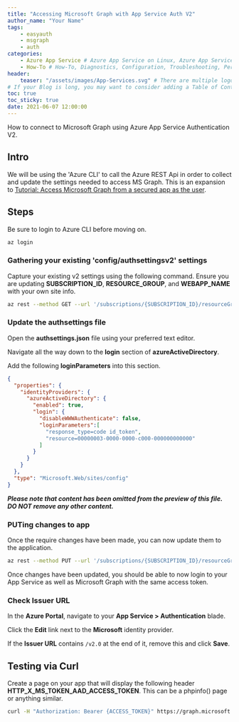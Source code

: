 ```yaml
---
title: "Accessing Microsoft Graph with App Service Auth V2"
author_name: "Your Name"
tags:
    - easyauth
    - msgraph
    - auth
categories:
    - Azure App Service # Azure App Service on Linux, Azure App Service on Windows, Function App, Azure VM, Azure SDK
    - How-To # How-To, Diagnostics, Configuration, Troubleshooting, Performance
header:
    teaser: "/assets/images/App-Services.svg" # There are multiple logos that can be used in "/assets/images" if you choose to add one.
# If your Blog is long, you may want to consider adding a Table of Contents by adding the following two settings.
toc: true
toc_sticky: true
date: 2021-06-07 12:00:00
---
```


How to connect to Microsoft Graph using Azure App Service Authentication V2.

## Intro

We will be using the 'Azure CLI' to call the Azure REST Api in order to collect and update the settings needed to access MS Graph. This is an expansion to [Tutorial: Access Microsoft Graph from a secured app as the user](https://docs.microsoft.com/en-us/azure/app-service/scenario-secure-app-access-microsoft-graph-as-user).

## Steps

Be sure to login to Azure CLI before moving on.

```bash
az login
```

### Gathering your existing 'config/authsettingsv2' settings

Capture your existing v2 settings using the following command. Ensure you are updating **SUBSCRIPTION_ID**, **RESOURCE_GROUP**, and **WEBAPP_NAME** with your own site info.

```bash
az rest --method GET --url '/subscriptions/{SUBSCRIPTION_ID}/resourceGroups/{RESOURCE_GROUP}/providers/Microsoft.Web/sites/{WEBAPP_NAME}/config/authsettingsv2/list?api-version=2020-06-01' > authsettings.json
```

### Update the authsettings file

Open the **authsettings.json** file using your preferred text editor.

Navigate all the way down to the **login** section of **azureActiveDirectory**.

Add the following **loginParameters** into this section.

```json
{
  "properties": {
    "identityProviders": {
      "azureActiveDirectory": {
        "enabled": true,
        "login": {
          "disableWWWAuthenticate": false,
          "loginParameters":[
            "response_type=code id_token",
            "resource=00000003-0000-0000-c000-000000000000"
          ]
        }
      }
    }
  },
  "type": "Microsoft.Web/sites/config"
}
```

***Please note that content has been omitted from the preview of this file. DO NOT remove any other content.***

### PUTing changes to app

Once the require changes have been made, you can now update them to the application.

```bash
az rest --method PUT --url '/subscriptions/{SUBSCRIPTION_ID}/resourceGroups/{RESOURCE_GROUP}/providers/Microsoft.Web/sites/{WEBAPP_NAME}/config/authsettingsv2?api-version=2020-06-01' --body @./authsettings.json
```

Once changes have been updated, you should be able to now login to your App Service as well as Microsoft Graph with the same access token.

### Check Issuer URL

In the **Azure Portal**, navigate to your **App Service > Authentication** blade.

Click the **Edit** link next to the **Microsoft** identity provider.

If the **Issuer URL** contains `/v2.0` at the end of it, remove this and click **Save**.

## Testing via Curl

Create a page on your app that will display the following header **HTTP_X_MS_TOKEN_AAD_ACCESS_TOKEN**. This can be a phpinfo() page or anything similar.

```bash
curl -H "Authorization: Bearer {ACCESS_TOKEN}" https://graph.microsoft.com/v1.0/me
```